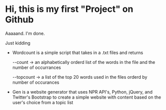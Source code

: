 # Hi, this is my first "Project" on Github

Aaaaand. I'm done. 

Just kidding 

- Wordcount is a simple script that takes in a .txt files and returns
	
	--count -> an alphabetically orderd list of the words in the file and the number of occurrances
	
	--topcount -> a list of the top 20 words used in the files orderd by number of occurances

- Gen is a website generator that uses NPR API's, Python, jQuery, and Twitter's Bootstrap to create a simple 			website with content based on the user's choice from a topic list
